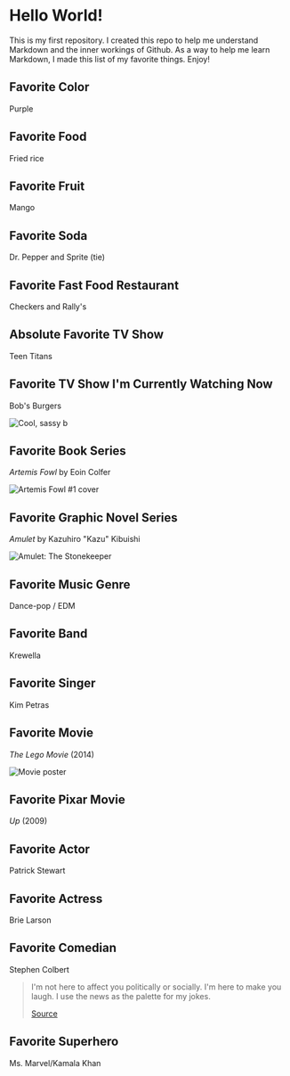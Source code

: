 # Hello World!

This is my first repository. I created this repo to help me understand Markdown and the inner workings of Github. As a way to help me learn Markdown, I made this list of my favorite things. Enjoy!

## Favorite Color

Purple

## Favorite Food

Fried rice

## Favorite Fruit

Mango

## Favorite Soda

Dr. Pepper and Sprite (tie)

## Favorite Fast Food Restaurant

Checkers and Rally's

## Absolute Favorite TV Show

Teen Titans

## Favorite TV Show I'm Currently Watching Now

Bob's Burgers

![Cool, sassy b](https://media.giphy.com/media/3og0IMtZSSOSRsnR9m/source.gif)

## Favorite Book Series

_Artemis Fowl_ by Eoin Colfer

![Artemis Fowl #1 cover](https://vignette.wikia.nocookie.net/artemisfowl/images/3/37/Images-1.jpeg)

## Favorite Graphic Novel Series

_Amulet_ by Kazuhiro "Kazu" Kibuishi

![Amulet: The Stonekeeper](https://upload.wikimedia.org/wikipedia/en/5/5f/The_Stonekeeper.jpg)

## Favorite Music Genre

Dance-pop / EDM

## Favorite Band

Krewella

## Favorite Singer

Kim Petras

## Favorite Movie

_The Lego Movie_ (2014)

![Movie poster](https://upload.wikimedia.org/wikipedia/en/1/10/The_Lego_Movie_poster.jpg)

## Favorite Pixar Movie

_Up_ (2009)

## Favorite Actor

Patrick Stewart

## Favorite Actress

Brie Larson

## Favorite Comedian

Stephen Colbert

> I'm not here to affect you politically or socially. I'm here to make you laugh. I use the news as the palette for my jokes.
>
> [Source](https://www.nj.com/entertainment/tv/2009/10/stephen_colbert_interview_s_pe.html)

## Favorite Superhero

Ms. Marvel/Kamala Khan
